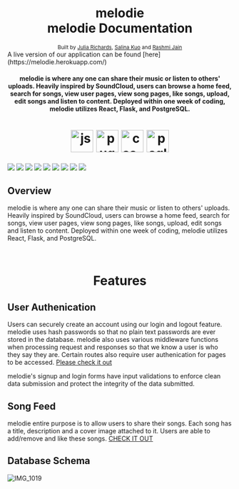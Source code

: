 <h1 align="center"> melodie
<br>
  melodie Documentation
</h1>

<div align="center">
  <sub>Built by
  <a href="https://github.com/julia-richards">Julia Richards</a>, 
  <a href="https://github.com/sal-wav">Salina Kuo</a> and
  <a href="https://github.com/monajain99">Rashmi Jain</a>
</div>
A live version of our application can be found [here](https://melodie.herokuapp.com/)

<h4 align="center">melodie is where any one can share their music or listen to others' uploads.
Heavily inspired by SoundCloud, users can browse a home feed, search for songs, view user pages, view song pages, like songs, upload, edit songs and listen to content. Deployed within one week of coding, melodie utilizes React, Flask, and PostgreSQL. </h4>
<h1 align="center">
  <a name="logo" href="https://melodie.herokuapp.com/"><img src="https://i.ibb.co/wMYVZYS/icons8-javascript-96.png" alt="js-logo" width="50"></a>
  <a name="logo" href="https://melodie.herokuapp.com/"><img src="https://i.ibb.co/xMxSMkw/icons8-pug-96.png" alt="pug-logo" width="50"></a>
  <a name="logo" href="https://melodie.herokuapp.com/"><img src="https://i.ibb.co/VLYp5m1/icons8-css3-96.png" alt="css-logo" width="50"></a>
  <a name="logo" href="https://melodie.herokuapp.com/https://i.ibb.co/VpGfh8w/icons8-postgresql-96-1.png"><img src="https://i.ibb.co/VpGfh8w/icons8-postgresql-96-1.png" alt="psql-logo" width="50"></a>
</h1>

![](https://img.shields.io/badge/Tools-Nodemon-informational?style=flat&logo=Nodemon&logoColor=white&color=ff8300) ![](https://img.shields.io/badge/Tools-Node.js-informational?style=flat&logo=Node.js&logoColor=white&color=ff8300) ![](https://img.shields.io/badge/Tools-Git-informational?style=flat&logo=Git&logoColor=white&color=ff8300) ![](https://img.shields.io/badge/Tools-Postman-informational?style=flat&logo=Postman&logoColor=white&color=ff8300) ![](https://img.shields.io/badge/Tools-PostgreSQL-informational?style=flat&logo=PostgreSQL&logoColor=white&color=ff8300) ![](https://img.shields.io/badge/Code-JavaScript-informational?style=flat&logo=JavaScript&logoColor=white&color=ff0000) ![](https://img.shields.io/badge/Code-HTML-informational?style=flat&logo=HTML5&logoColor=white&color=ff0000) ![](https://img.shields.io/badge/Code-CSS-informational?style=flat&logo=CSS3&logoColor=white&color=ff0000) 
 ![](https://img.shields.io/badge/Tools-npm-informational?style=flat&logo=NPM&logoColor=white&color=ff8300)


## Overview

melodie is where any one can share their music or listen to others' uploads.
Heavily inspired by SoundCloud, users can browse a home feed, search for songs, view user pages, view song pages, like songs, upload, edit songs and listen to content. Deployed within one week of coding, melodie utilizes React, Flask, and PostgreSQL. 

<br>

<h1 align="center">
  Features
</h1>

## User Authenication

Users can securely create an account using our login and logout feature. melodie uses hash passwords so that no plain text passwords are ever stored in the database. melodie also uses various middleware functions when processing request and responses so that we know a user is who they say they are. Certain routes also require user authenication for pages to be accessed. [Please check it out](https://github.com/julia-richards/melodie/blob/main/app/api/auth_routes.py)

melodie's signup and login forms have input validations to enforce clean data submission and protect the integrity of the data submitted.

## Song Feed
 
 melodie entire purpose is to allow users to share their songs. Each song has a title, description and a cover image attached to it.
 Users are able to add/remove and like these songs. [CHECK IT OUT](https://github.com/julia-richards/melodie/blob/main/app/api/song_routes.py)

## Database Schema
![IMG_1019](https://user-images.githubusercontent.com/69014609/103426682-3531f000-4b89-11eb-9ef4-f9a1743b70b5.PNG)
